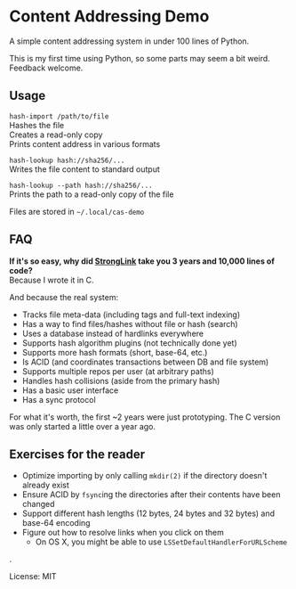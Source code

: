 Content Addressing Demo
=======================

A simple content addressing system in under 100 lines of Python.

This is my first time using Python, so some parts may seem a bit weird. Feedback welcome.

Usage
-----

`hash-import /path/to/file`  
Hashes the file  
Creates a read-only copy  
Prints content address in various formats

`hash-lookup hash://sha256/...`  
Writes the file content to standard output

`hash-lookup --path hash://sha256/...`  
Prints the path to a read-only copy of the file

Files are stored in `~/.local/cas-demo`

FAQ
---

**If it's so easy, why did [StrongLink](https://github.com/btrask/stronglink) take you 3 years and 10,000 lines of code?**  
Because I wrote it in C.

And because the real system:

- Tracks file meta-data (including tags and full-text indexing)
- Has a way to find files/hashes without file or hash (search)
- Uses a database instead of hardlinks everywhere
- Supports hash algorithm plugins (not technically done yet)
- Supports more hash formats (short, base-64, etc.)
- Is ACID (and coordinates transactions between DB and file system)
- Supports multiple repos per user (at arbitrary paths)
- Handles hash collisions (aside from the primary hash)
- Has a basic user interface
- Has a sync protocol

For what it's worth, the first ~2 years were just prototyping. The C version was only started a little over a year ago.

Exercises for the reader
------------------------

- Optimize importing by only calling `mkdir(2)` if the directory doesn't already exist
- Ensure ACID by `fsync`ing the directories after their contents have been changed
- Support different hash lengths (12 bytes, 24 bytes and 32 bytes) and base-64 encoding
- Figure out how to resolve links when you click on them
	- On OS X, you might be able to use `LSSetDefaultHandlerForURLScheme`

.

License: MIT
